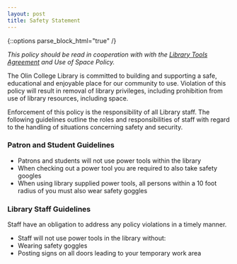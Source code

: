 ```yaml
---
layout: post
title: Safety Statement
---
```

{::options parse_block_html="true" /}


*This policy should be read in cooperation with with the [Library Tools Agreement](../policies_practices/library_tools_agreement) and Use of Space Policy.* 

The Olin College Library is committed to building and supporting a safe, educational and enjoyable place for our community to use. Violation of this policy will result in removal of library privileges, including prohibition from use of library resources, including space.

Enforcement of this policy is the responsibility of all Library staff. The following guidelines outline the roles and responsibilities of staff with regard to the handling of situations concerning safety and security.

### Patron and Student Guidelines

- Patrons and students will not use power tools within the library
- When checking out a power tool you are required to also take safety googles
- When using library supplied power tools, all persons within a 10 foot radius of you must also wear safety goggles



### Library Staff Guidelines

Staff have an obligation to address any policy violations in a timely manner.

- Staff will not use power tools in the library without:
- Wearing safety goggles
- Posting signs on all doors leading to your temporary work area